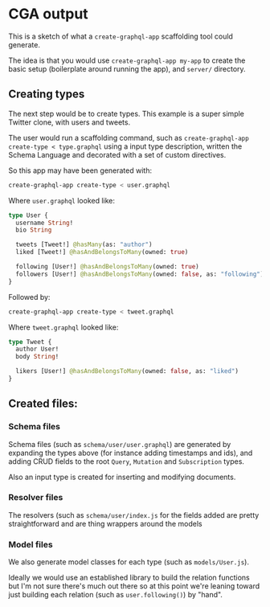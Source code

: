 # CGA output

This is a sketch of what a `create-graphql-app` scaffolding tool could generate.

The idea is that you would use `create-graphql-app my-app` to create the basic setup (boilerplate around running the app), and `server/` directory.

## Creating types

The next step would be to create types. This example is a super simple Twitter clone, with users and tweets.

The user would run a scaffolding command, such as `create-graphql-app create-type < type.graphql` using a input type description, written the Schema Language and decorated with a set of custom directives.

So this app may have been generated with:

```bash
create-graphql-app create-type < user.graphql
```

Where `user.graphql` looked like:

```graphql
type User {
  username String!
  bio String

  tweets [Tweet!] @hasMany(as: "author")
  liked [Tweet!] @hasAndBelongsToMany(owned: true)

  following [User!] @hasAndBelongsToMany(owned: true)
  followers [User!] @hasAndBelongsToMany(owned: false, as: "following")
}
```

Followed by:

```bash
create-graphql-app create-type < tweet.graphql
```

Where `tweet.graphql` looked like:

```graphql
type Tweet {
  author User!
  body String!

  likers [User!] @hasAndBelongsToMany(owned: false, as: "liked")
}
```

## Created files:

### Schema files

Schema files (such as `schema/user/user.graphql`) are generated by expanding the types above (for instance adding timestamps and ids), and adding CRUD fields to the root `Query`, `Mutation` and `Subscription` types.

Also an input type is created for inserting and modifying documents.

### Resolver files

The resolvers (such as `schema/user/index.js` for the fields added are pretty straightforward and are thing wrappers around the models

### Model files

We also generate model classes for each type (such as `models/User.js`).

Ideally we would use an established library to build the relation functions but I'm not sure there's much out there so at this point we're leaning toward just building each relation (such as `user.following()`) by "hand".
